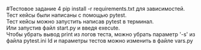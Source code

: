 #Тестовое задание 4
pip install -r requirements.txt для зависимостей.  
Тест кейсы были написаны с помощью pytest.  
Тест кейсы можно запустить написав pytest в терминал.  
Или запустив файл start.py и введя execute.  
Чтобы убрать вывод print из логов теста, можно убрать параметр '-s' из файла pytest.ini
Id и параметры тестов можно изменить в файле vars.py